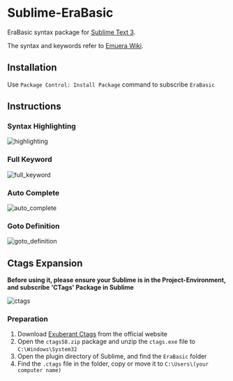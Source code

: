 # Sublime-EraBasic
EraBasic syntax package for [Sublime Text 3](http://www.sublimetext.com/).

The syntax and keywords refer to [Emuera Wiki](https://osdn.net/projects/emuera/wiki/FrontPage).

## Installation
Use `Package Control: Install Package` command to subscribe `EraBasic`

## Instructions

### Syntax Highlighting
![highlighting](https://z3.ax1x.com/2021/11/23/opIT56.png)


### Full Keyword
![full_keyword](https://z3.ax1x.com/2021/11/23/opIHPK.gif)


### Auto Complete
![auto_complete](https://z3.ax1x.com/2020/12/07/DxT4iQ.gif)


### Goto Definition
![goto_definition](https://z3.ax1x.com/2021/11/23/opIq2D.gif)


## Ctags Expansion

**Before using it, please ensure your Sublime is in the Project-Environment, and subscribe 'CTags' Package in Sublime**

![ctags](https://z3.ax1x.com/2021/11/23/opIb8O.gif)


### Preparation
1. Download [Exuberant Ctags](http://ctags.sourceforge.net/) from the official website
2. Open the `ctags58.zip` package and unzip the `ctags.exe` file to `C:\Windows\System32`
4. Open the plugin directory of Sublime, and find the `EraBasic` folder
5. Find the `.ctags` file in the folder, copy or move it to `C:\Users\(your computer name)`
